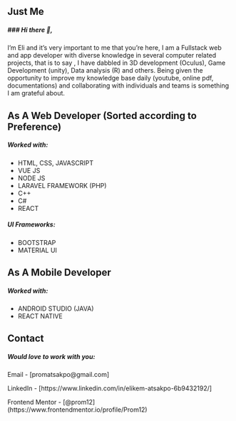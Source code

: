 <h2>Just Me</h2>

<h5>### Hi there 👋,</h5> 
I’m Eli and it’s very important to me that you’re here, I am a Fullstack web and app developer with diverse knowledge in several computer related projects, that is to say , I have dabbled in  3D development (Oculus), Game Development (unity), Data analysis (R) and others. Being given the opportunity to improve my knowledge base daily (youtube, online pdf, documentations) and collaborating with individuals and teams is something I am grateful about.

<h2>As A Web Developer (Sorted according to Preference) </h2>
<h5>Worked with:</h5>
<ul>
  <li>HTML, CSS, JAVASCRIPT</li>
  <li>VUE JS</li>
  <li>NODE JS</li>
  <li>LARAVEL FRAMEWORK (PHP)</li>
  <li>C++</li>
  <li>C#</li>
  <li>REACT</li>
</ul>

<h5>UI Frameworks:</h5>
<ul>
  <li>BOOTSTRAP</li>
  <li>MATERIAL UI</li>
</ul>
<h2>As A Mobile Developer</h2>
<h5>Worked with:</h5>
<ul>
  <li>ANDROID STUDIO (JAVA)</li>
  <li>REACT NATIVE</li>
</ul>

<h2>Contact</h2>
<h5>Would love to work with you:</h5>

<p>Email - [promatsakpo@gmail.com]</p>
<p>LinkedIn - [https://www.linkedin.com/in/elikem-atsakpo-6b9432192/]</p>
<p> Frontend Mentor - [@prom12](https://www.frontendmentor.io/profile/Prom12)</p>
<!--
**Prom12/Prom12** is a ✨ _special_ ✨ repository because its `README.md` (this file) appears on your GitHub profile.






- 🔭 I’m currently working on ...
- 🌱 I’m currently learning ...
- 👯 I’m looking to collaborate on ...
- 🤔 I’m looking for help with ...
- 💬 Ask me about ...
- 📫 How to reach me: ...
- 😄 Pronouns: ...
- ⚡ Fun fact: ...
-->
